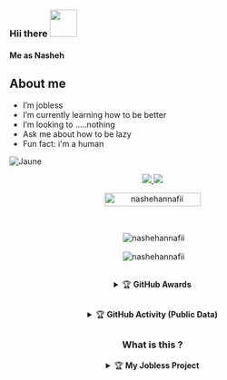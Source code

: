 ### Hii there&nbsp;<a href="Hey"><img src="https://user-images.githubusercontent.com/84166927/131398029-d0af4153-3ebe-4918-bceb-59afe3c10fca.gif" width="48px"></a>

#### Me as Nasheh

## About me

-  I’m jobless
-  I’m currently learning how to be better
-  I’m looking to .....nothing
-  Ask me about how to be lazy
-  Fun fact: i'm a human

![Jaune](https://iili.io/pxF2Ie.jpg)

<p align="center">
  <a href="https://instagram.com/nashehannafii"><img src="https://img.shields.io/badge/nashehannafii-E4405F?style=for-the-badge&logo=instagram&logoColor=white"/> 
  <a href="https://wa.me/6285219370971"><img src="https://img.shields.io/badge/WassapMe-25D366?style=for-the-badge&logo=whatsapp&logoColor=white" />
</p>

<p align="center"> <a href="nashehannafii"><img width="170px" height="24" src="https://komarev.com/ghpvc/?username=nashehannafii&label=PROFILE%20VISITORS&color=blue&style=flat-square" alt="nashehannafii" /></a> </p><br> 


<div align="center">
<p>&nbsp;<img align="center" src="https://github-readme-stats.vercel.app/api?username=nashehannafii&show_icons=true&theme=nightowl" alt="nashehannafii" /></p>

<p>&nbsp;<img align="center" src="https://github-readme-stats.vercel.app/api/top-langs/?username=nashehannafii&theme=algolia&layout=compact&langs_count=10&hide_border=true&show_icons=true" alt="nashehannafii"/></p></a><br>

<details>
    <summary>&#127942 <b>GitHub Awards</b></summary><br/>

![Github Trophy](https://github-profile-trophy.vercel.app/?username=unx21)

</details>

##

<details>
    <summary>&#127942 <b>GitHub Activity (Public Data)</b></summary><br/>

![Metrics](https://metrics.lecoq.io/nashehannafii?template=classic&followup=1&isocalendar=1&languages=1&isocalendar.duration=half-year&config.timezone=Asia%2FJakarta)

</details>

##
    
### What is this ?
<details>
   <summary>&#127942 <b>My Jobless Project</summary>
   <a href="https://gitlab.com/nashehannafii/my-warung">
    <img src="https://github-readme-stats.vercel.app/api/pin/?username=nashehannafii&repo=nashehannafii.github.io">
   <a href="https://gitlab.com/nashehannafii/nashehannafii.github.io">
    <img src="https://github-readme-stats.vercel.app/api/pin/?username=nashehannafii&repo=nashehannafii.github.io">
   <a href="https://gitlab.com/nashehannafii/my-warung">
    <img src="https://github-readme-stats.vercel.app/api/pin/?username=Rizxyu&repo=Bot-Rain">
  </a>
</details>

<!--
**nashehannafii/nashehannafii** is a ✨ _special_ ✨ repository because its `README.md` (this file) appears on your GitHub profile.

Here are some ideas to get you started:

- 🔭 I’m currently working on ...
- 🌱 I’m currently learning ...
- 👯 I’m looking to collaborate on ...
- 🤔 I’m looking for help with ...
- 💬 Ask me about ...
- 📫 How to reach me: ...
- 😄 Pronouns: ...
- ⚡ Fun fact: ...
-->
